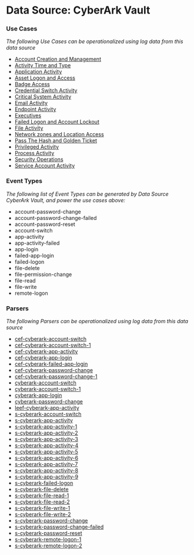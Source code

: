 Data Source: CyberArk Vault
===========================

### Use Cases

_The following Use Cases can be operationalized using log data from this data source_

* [Account Creation and Management](usecase_account_creation_and_management.md)
* [Activity Time  and Type](usecase_activity_time__and_type.md)
* [Application Activity](usecase_application_activity.md)
* [Asset Logon and Access](usecase_asset_logon_and_access.md)
* [Badge Access](usecase_badge_access.md)
* [Credential Switch Activity](usecase_credential_switch_activity.md)
* [Critical System Activity](usecase_critical_system_activity.md)
* [Email Activity](usecase_email_activity.md)
* [Endpoint Activity](usecase_endpoint_activity.md)
* [Executives](usecase_executives.md)
* [Failed Logon and Account Lockout](usecase_failed_logon_and_account_lockout.md)
* [File Activity](usecase_file_activity.md)
* [Network zones and Location Access](usecase_network_zones_and_location_access.md)
* [Pass The Hash and Golden Ticket](usecase_pass_the_hash_and_golden_ticket.md)
* [Privileged Activity](usecase_privileged_activity.md)
* [Process Activity](usecase_process_activity.md)
* [Security Operations](usecase_security_operations.md)
* [Service Account Activity](usecase_service_account_activity.md)


### Event Types

_The following list of Event Types can be generated by Data Source CyberArk Vault, and power the use cases above:_

- account-password-change
- account-password-change-failed
- account-password-reset
- account-switch
- app-activity
- app-activity-failed
- app-login
- failed-app-login
- failed-logon
- file-delete
- file-permission-change
- file-read
- file-write
- remote-logon


### Parsers

_The following Parsers can be operationalized using log data from this data source_

* [cef-cyberark-account-switch](parserContent_cef-cyberark-account-switch.md)
* [cef-cyberark-account-switch-1](parserContent_cef-cyberark-account-switch-1.md)
* [cef-cyberark-app-activity](parserContent_cef-cyberark-app-activity.md)
* [cef-cyberark-app-login](parserContent_cef-cyberark-app-login.md)
* [cef-cyberark-failed-app-login](parserContent_cef-cyberark-failed-app-login.md)
* [cef-cyberark-password-change](parserContent_cef-cyberark-password-change.md)
* [cef-cyberark-password-change-1](parserContent_cef-cyberark-password-change-1.md)
* [cyberark-account-switch](parserContent_cyberark-account-switch.md)
* [cyberark-account-switch-1](parserContent_cyberark-account-switch-1.md)
* [cyberark-app-login](parserContent_cyberark-app-login.md)
* [cyberark-password-change](parserContent_cyberark-password-change.md)
* [leef-cyberark-app-activity](parserContent_leef-cyberark-app-activity.md)
* [s-cyberark-account-switch](parserContent_s-cyberark-account-switch.md)
* [s-cyberark-app-activity](parserContent_s-cyberark-app-activity.md)
* [s-cyberark-app-activity-1](parserContent_s-cyberark-app-activity-1.md)
* [s-cyberark-app-activity-2](parserContent_s-cyberark-app-activity-2.md)
* [s-cyberark-app-activity-3](parserContent_s-cyberark-app-activity-3.md)
* [s-cyberark-app-activity-4](parserContent_s-cyberark-app-activity-4.md)
* [s-cyberark-app-activity-5](parserContent_s-cyberark-app-activity-5.md)
* [s-cyberark-app-activity-6](parserContent_s-cyberark-app-activity-6.md)
* [s-cyberark-app-activity-7](parserContent_s-cyberark-app-activity-7.md)
* [s-cyberark-app-activity-8](parserContent_s-cyberark-app-activity-8.md)
* [s-cyberark-app-activity-9](parserContent_s-cyberark-app-activity-9.md)
* [s-cyberark-failed-logon](parserContent_s-cyberark-failed-logon.md)
* [s-cyberark-file-delete](parserContent_s-cyberark-file-delete.md)
* [s-cyberark-file-read-1](parserContent_s-cyberark-file-read-1.md)
* [s-cyberark-file-read-2](parserContent_s-cyberark-file-read-2.md)
* [s-cyberark-file-write-1](parserContent_s-cyberark-file-write-1.md)
* [s-cyberark-file-write-2](parserContent_s-cyberark-file-write-2.md)
* [s-cyberark-password-change](parserContent_s-cyberark-password-change.md)
* [s-cyberark-password-change-failed](parserContent_s-cyberark-password-change-failed.md)
* [s-cyberark-password-reset](parserContent_s-cyberark-password-reset.md)
* [s-cyberark-remote-logon-1](parserContent_s-cyberark-remote-logon-1.md)
* [s-cyberark-remote-logon-2](parserContent_s-cyberark-remote-logon-2.md)
